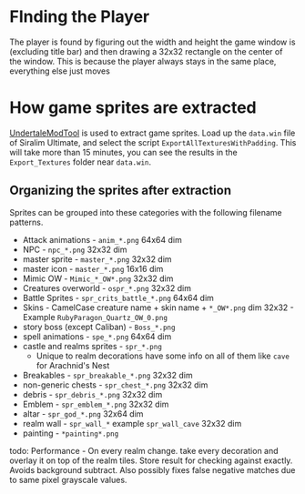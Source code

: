 

# FInding the Player
The player is found by figuring out the width and height the game window is (excluding title bar) and then drawing a 32x32 rectangle
on the center of the window.
This is because the player always stays in the same place, everything else just moves

# How game sprites are extracted

[UndertaleModTool](https://github.com/krzys-h/UndertaleModTool) is used to extract game sprites.
Load up the `data.win` file of Siralim Ultimate, and select the script `ExportAllTexturesWithPadding`.
This will take more than 15 minutes, you can see the results in the `Export_Textures` folder near `data.win`.

## Organizing the sprites after extraction
Sprites can be grouped into these categories with the following filename patterns.
* Attack animations - `anim_*.png` 64x64 dim
* NPC - `npc_*.png` 32x32 dim
* master sprite - `master_*.png` 32x32 dim
* master icon - `master_*.png` 16x16 dim
* Mimic OW - `Mimic_*_OW*.png` 32x32 dim
* Creatures overworld - `ospr_*.png` 32x32 dim
* Battle Sprites - `spr_crits_battle_*.png` 64x64 dim
* Skins - CamelCase creature name + skin name + `*_OW*.png` dim 32x32 - Example `RubyParagon_Quartz_OW_0.png`
* story boss (except Caliban) - `Boss_*.png`
* spell animations - `spe_*.png` 64x64 dim
* castle and realms sprites - `spr_*.png`
    * Unique to realm decorations have some info on all of them like `cave` for Arachnid's Nest
* Breakables - `spr_breakable_*.png` 32x32 dim
* non-generic chests - `spr_chest_*.png` 32x32 dim
* debris - `spr_debris_*.png` 32x32 dim
* Emblem - `spr_emblem_*.png` 32x32 dim
* altar - `spr_god_*.png` 32x64 dim
* realm wall - `spr_wall_*` example `spr_wall_cave` 32x32 dim
* painting - `*painting*.png`


todo: Performance - On every realm change. take every decoration and overlay it on top of the realm tiles. Store result for checking against exactly. Avoids background subtract.
Also possibly fixes false negative matches due to same pixel grayscale values.